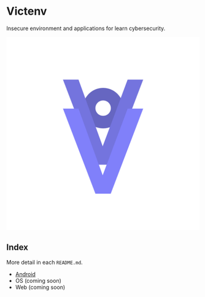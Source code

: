 # Victenv
Insecure environment and applications for learn cybersecurity.
<p align="center"><img src="./src/img/victenv-logo.png"></p>

## Index
More detail in each `README.md`.
- [Android](./android/README.md)
- OS (coming soon)
- Web (coming soon)
